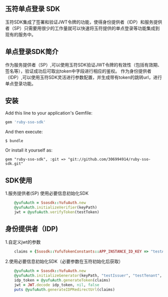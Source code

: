 ## 玉符单点登录 SDK

玉符SDK集成了签署和验证JWT令牌的功能，使得身份提供者（IDP）和服务提供者（SP）只需要用很少的工作量就可以快速将玉符提供的单点登录等功能集成到现有的服务中。

## 单点登录SDK简介
作为服务提供者（SP）,可以使用玉符SDK验证JWT令牌的有效性（包括有效期、签名等），验证成功后可取出token中字段进行相应的鉴权。
作为身份提供者（IDP）,可以使用玉符SDK灵活进行参数配置，并生成带有token的跳转url，进行单点登录功能。

## 安装
Add this line to your application's Gemfile:

```ruby
gem 'ruby-sso-sdk'
```

And then execute:

    $ bundle

Or install it yourself as:

    gem "ruby-sso-sdk", :git => "git://github.com/306994914/ruby-sso-sdk.git"


## SDK使用
1.服务提供者(SP)
使用必要信息初始化SDK
```ruby
    @yufuAuth = Ssosdk::YufuAuth.new
    @yufuAuth.initializeVerifier(keyPath)
    jwt = @yufuAuth.verifyToken(testToken)
```
## 身份提供者（IDP)

1.自定义jwt的参数
```ruby
    claims = {Ssosdk::YufuTokenConstants::APP_INSTANCE_ID_KEY => "testAppInstanceId", "customFieldsKey" =>              "customFieldsValue"}
```  
2.使用必要信息初始化SDK（必要参数在玉符初始化后获取）
```ruby
    @yufuAuth = Ssosdk::YufuAuth.new
    @yufuAuth.initializeGenerator(keyPath, "testIssuer", "testTenant", "2bf935821aa33e693d39ab569ba557aa0af8e02e")
    idp_token = @yufuAuth.generateToken(claims)
    jwt = JWT.decode idp_token, nil, false
    puts @yufuAuth.generateIDPRedirectUrl(claims)
```    
